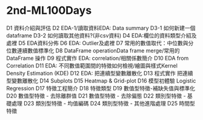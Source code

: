 # 2nd-ML100Days
D1 資料介紹與評估
D2 EDA-1/讀取資料EDA: Data summary
D3-1 如何新建一個dataframe
D3-2 如何讀取其他資料?(非csv資料)
D4 EDA:欄位的資料類型介紹及處裡
D5 EDA資料分佈
D6 EDA: Outlier及處裡
D7 常用的數值取代：中位數與分位數連續數值標準化
D8 DataFrame operationData frame merge/常用的 DataFrame 操作
D9 程式實作 EDA: correlation/相關係數簡介
D10 EDA from Correlation
D11 EDA: 不同數值範圍間的特徵如何檢視/繪圖與樣式Kernel Density Estimation (KDE)
D12 EDA: 把連續型變數離散化
D13 程式實作 把連續型變數離散化
D14 Subplots
D15 Heatmap & Grid-plot
D16 模型初體驗 Logistic Regression
D17 特徵工程簡介
D18 特徵類型
D19 數值型特徵-補缺失值與標準化
D20 數值型特徵 - 去除離群值
D21 數值型特徵 - 去除偏態
D22 類別型特徵 - 基礎處理
D23 類別型特徵 - 均值編碼
D24 類別型特徵 - 其他進階處理
D25 時間型特徵